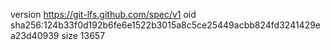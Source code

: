version https://git-lfs.github.com/spec/v1
oid sha256:124b33f0d192b6fe6e1522b3015a8c5ce25449acbb824fd3241429ea23d40939
size 13657
